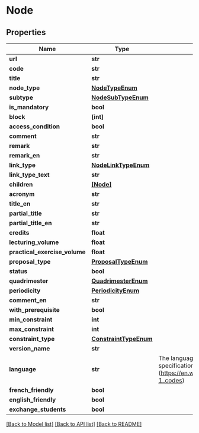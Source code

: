 # Node


## Properties
Name | Type | Description | Notes
------------ | ------------- | ------------- | -------------
**url** | **str** |  | 
**code** | **str** |  | 
**title** | **str** |  | 
**node_type** | [**NodeTypeEnum**](NodeTypeEnum.md) |  | 
**subtype** | [**NodeSubTypeEnum**](NodeSubTypeEnum.md) |  | 
**is_mandatory** | **bool** |  | 
**block** | **[int]** |  | 
**access_condition** | **bool** |  | 
**comment** | **str** |  | 
**remark** | **str** |  | 
**remark_en** | **str** |  | 
**link_type** | [**NodeLinkTypeEnum**](NodeLinkTypeEnum.md) |  | 
**link_type_text** | **str** |  | 
**children** | [**[Node]**](Node.md) |  | 
**acronym** | **str** |  | [optional] 
**title_en** | **str** |  | [optional] 
**partial_title** | **str** |  | [optional] 
**partial_title_en** | **str** |  | [optional] 
**credits** | **float** |  | [optional] 
**lecturing_volume** | **float** |  | [optional] 
**practical_exercise_volume** | **float** |  | [optional] 
**proposal_type** | [**ProposalTypeEnum**](ProposalTypeEnum.md) |  | [optional] 
**status** | **bool** |  | [optional] 
**quadrimester** | [**QuadrimesterEnum**](QuadrimesterEnum.md) |  | [optional] 
**periodicity** | [**PeriodicityEnum**](PeriodicityEnum.md) |  | [optional] 
**comment_en** | **str** |  | [optional] 
**with_prerequisite** | **bool** |  | [optional] 
**min_constraint** | **int** |  | [optional] 
**max_constraint** | **int** |  | [optional] 
**constraint_type** | [**ConstraintTypeEnum**](ConstraintTypeEnum.md) |  | [optional] 
**version_name** | **str** |  | [optional] 
**language** | **str** | The language code according to ISO 639-1 specification (https://en.wikipedia.org/wiki/List_of_ISO_639-1_codes)  | [optional] 
**french_friendly** | **bool** |  | [optional] 
**english_friendly** | **bool** |  | [optional] 
**exchange_students** | **bool** |  | [optional] 

[[Back to Model list]](../README.md#documentation-for-models) [[Back to API list]](../README.md#documentation-for-api-endpoints) [[Back to README]](../README.md)


